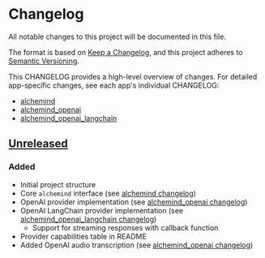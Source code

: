 # Changelog
All notable changes to this project will be documented in this file.

The format is based on [Keep a Changelog](https://keepachangelog.com/en/1.0.0/),
and this project adheres to [Semantic Versioning](https://semver.org/spec/v2.0.0.html).

This CHANGELOG provides a high-level overview of changes. For detailed app-specific 
changes, see each app's individual CHANGELOG:
- [alchemind](apps/alchemind/CHANGELOG.md)
- [alchemind_openai](apps/alchemind_openai/CHANGELOG.md)
- [alchemind_openai_langchain](apps/alchemind_openai_langchain/CHANGELOG.md)

## [Unreleased]

### Added
- Initial project structure
- Core `alchemind` interface (see [alchemind changelog](apps/alchemind/CHANGELOG.md#unreleased))
- OpenAI provider implementation (see [alchemind_openai changelog](apps/alchemind_openai/CHANGELOG.md#unreleased))
- OpenAI LangChain provider implementation (see [alchemind_openai_langchain changelog](apps/alchemind_openai_langchain/CHANGELOG.md#unreleased))
  - Support for streaming responses with callback function
- Provider capabilities table in README
- Added OpenAI audio transcription (see [alchemind_openai changelog](apps/alchemind_openai/CHANGELOG.md#unreleased))

[Unreleased]: https://github.com/bradleygolden/alchemind/compare/HEAD...HEAD